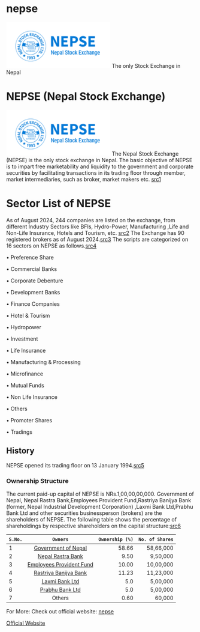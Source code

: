# nepse
![nepse](nepimg/nepse.png)
The only Stock Exchange in Nepal


# NEPSE (Nepal Stock Exchange)
![nepse](nepimg/nepse.png)
The Nepal Stock Exchange (NEPSE) is the only stock exchange in Nepal. The basic objective of NEPSE is to impart free marketability and liquidity to the government and corporate securities by facilitating transactions in its trading floor through member, market intermediaries, such as broker, market makers etc. [src1](https://nepalstock.com/about-us/introduction)


# Sector List of NEPSE
As of August 2024, 244 companies are listed on the exchange, from different Industry Sectors like BFIs, Hydro-Power, Manufacturing ,Life and Non-Life Insurance, Hotels and Tourism, etc. [src2](https://www.nepalstock.com.np/) 
The Exchange has 90 registered brokers as of August 2024.[src3](https://www.nepalstock.com.np/) 
The scripts are categorized on 16 sectors on NEPSE as follows.[src4](https://www.nepalstock.com.np/)

•	Preference Share

•	Commercial Banks

•	Corporate Debenture

•	Development Banks

•	Finance Companies

•	Hotel & Tourism

•	Hydropower

•	Investment

•	Life Insurance

•	Manufacturing & Processing

•	Microfinance

•	Mutual Funds

•	Non Life Insurance

•	Others

•	Promoter Shares

•	Tradings



## History
NEPSE opened its trading floor on 13 January 1994.[src5](https://nepalstock.com/about-us/introduction)

### Ownership Structure
The current paid-up capital of NEPSE is NRs.1,00,00,00,000. Government of Nepal, Nepal Rastra Bank,Employees Provident Fund,Rastriya Banijya Bank (former, Nepal Industrial Development Corporation) ,Laxmi Bank Ltd,Prabhu Bank Ltd and other securities businessperson (brokers) are the shareholders of NEPSE. The following table shows the percentage of shareholdings by respective shareholders on the capital structure:[src6](https://nepalstock.com/about-us/introduction)

|`S.No.`	|`Owners`|`Ownership (%)`|`No. of Shares`|
| --------------- |:--------------------------------------:| ---------------:|---------------:|
|1	    |[Government of Nepal]()         |	58.66|                58,66,000|
|2	    |[Nepal Rastra Bank]()                            |	9.50|                9,50,000|
|3	    |[Employees Provident Fund]()                |	10.00|                10,00,000|
|4	    |[Rastriya Banijya Bank]() |	11.23|                11,23,000|
|5	    |[Laxmi Bank Ltd]()                    |	5.0|                5,00,000|
|6	    |[Prabhu Bank Ltd]() |	5.0|                5,00,000|
|7	    |Others                    |	0.60|                60,000|

For More:
Check out official website: [nepse](https://www.nepalstock.com.np/)

[Official Website](https://www.nepalstock.com.np/)